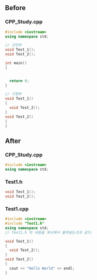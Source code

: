 ## Before
### CPP_Study.cpp
```C++
#include <iostream>
using namespace std;

// 선언부
void Test_1();
void Test_2();

int main()
{

  
  return 0;
}

// 구현부
void Test_1()
{
  void Test_2();
}
void Test_2()
{
}

```
## After
### CPP_Study.cpp
```C++
#include <iostream>
using namespace std;
```
### Test1.h
```C++
void Test_1();
void Test_2();
```
### Test1.cpp
```C++
#include <iostream>
#include "Test1.h"
using namespace std;
// Test1.h 의 내용을 복사해서 붙여넣는것과 같다.

void Test_1()
{
  void Test_2();
}
void Test_2()
{
  cout << "Hello World" << endl;
}
```
